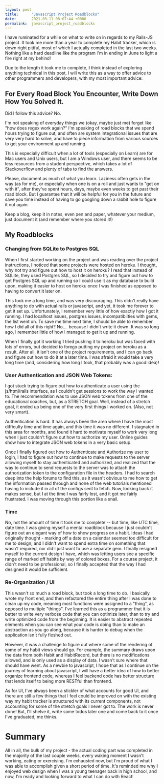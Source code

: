 ```yaml
---
layout: post
title:      "Javascript Project Roadblocks"
date:       2021-03-11 08:07:44 +0000
permalink:  javascript_project_roadblocks
---
```



I have ruminated for a while on what to write on in regards to my Rails-JS project. It took me more than a year to complete my Habit tracker, which is down right pitiful, most of which I actually completed in the last two weeks. Nothing like a hard deadline like the program I'm in ending in June to light a fire right at my behind! 

Due to the length it took me to complete, I think instead of exploring anything technical in this post, I will write this as a way to offer advice to other programmers and developers, with my most important advice:

## For Every Road Block You Encounter, Write Down How You Solved It. 

Did I follow this advice? No.

I'm not speaking of everyday things we (okay, maybe just me) forget like "how does regex work again?" I'm speaking of road blocks that we spend hours trying to figure out, and often are system integrational issues that are very very hard to solve, and have to piece information from various sources to get your environment up and running. 

This is especially difficult when a lot of tools (especially on Learn) are for Mac users and Unix users, but I am a Windows user, and there seems to be less resources from a student perspective, which takes a lot of Stackoverflow and plenty of tabs to find the answers. 

Please, document as much of what you learn. Laziness often gets in the way (as for me), or especially when one is on a roll and just wants to "get on with it", after they've spent hours, days, maybe even weeks to get past their road block. But I guarantee that it will be helpful for you in the future and save you time instead of having to go googling down a rabbit hole to figure it out again. 

Keep a blog, keep it in notes, even pen and paper, whatever your medium, just document it (and remember where you stored it!)


## My Roadblocks


### Changing from SQLite to Postgres SQL

When I first started working on the project and  was reading over the project instructions, I noticed that some projects were hosted on heroku. I thought, why not try and figure out how to host it on heroku? I read that instead of SQLite, they used Postgres SQL, so I decided to try and figure out how to get Postgres SQL up and running so I could use it as my database to build upon, making it easier to host on heroku once I was finished as opposed to having to convert it later on.

This took me a long time, and was very discouraging. This didn't really have anything to do with actual rails or javascript, and yet, it took me forever to get it set up. Unfortunately, I remember very little of how exactly how I got it running. I had localhost issues, postgres issues, incompatibilties with gems, the list went on. To save me time next time, I should be able to remember how I did all of this right? No.... because I didn't write it down. It was so long ago, I remember little of how I managed to get it up and running.

When I finally got it working I tried pushing it to heroku but was faced with lots of errors, but decided to forego putting my project on heroku as a result.  After all, it isn't one of the project requirements, and I can go back and figure out how to do it at a later time. I was afraid it would take a very long time (and, considering how long I took, that probably was a good idea)!

### User Authentication and JSON Web Tokens:

I got stuck trying to figure out how to authenticate a user using the js/html/rails interface, as I couldn't get sessions to work the way I wanted to. The recommendation was to use JSON web tokens from one of the educational coaches, but, as a STRETCH goal. Well, instead of a stretch goal, it ended up being one of the very first things I worked on. (Also, not very smart).

Authentication is hard. It has always been the area where I have the most difficulty time and time again, and this time it was no different. I stagnated in this area for months, and found it hard to motivate myself to work very long when I just couldn't figure out how to authorize my user. Online guides show how to integrate JSON web tokens in a very basic setup. 

Once I finally figured out how to Authenticate and Authorize my user to login, I had to figure out how to continue to make requests to the server allowing myself to stay authenticated and authorized, and realized that the way to continue to send requests to the server was to attach the authorization token to the configuration file in the headers. I had to search deep into the help forums to find this, as it wasn't obvious to me how to get the information passed through and none of the web tutorials mentioned having to include it in all of the configs sent to fetch. Now, looking back it makes sense, but I at the time I was fairly lost, and it got me fairly frustrated. I was moving through this portion like a snail.

### Time

No, not the amount of time it took me to complete -- but time, like UTC time, date time. I was giving myself a mental roadblock because I just couldn't figure out an elegant way of how to show progress on a habit. Ideas I had originally thought - marking off a date on a calendar seemed too difficult for me to design, and I didn't want to spend extra time on something that wasn't required, nor did I just want to use a separate gem. I finally resigned myself to the current design I have, which was letting users see a specific range of marked off habits by way of colored boxes. For a course project, it didn't need to be professional, so I finally accepted that the way I had designed it would be sufficient.

### Re-Organization / UI

This wasn't so much a road block, but took a long time to do. I basically wrote my front end, and then refactored the entire thing after I was done to clean up my code, meaning most functions were assigned to a "thing", as opposed to multiple "things". I've learned this as a programmer that it is better to write very verbose code that you can optimize later, than to try and write optimized code from the beginning. It is easier to abstract repeated elements when you can see what your code is doing than to make an abstraction as you go along, because it is harder to debug when the application isn't fully fleshed out.

However, it was a challenge to figure out where some of the rendering of some of my habit views should go. For example, the summary draws upon the data from both Habit and HabitRecord, but there is no modifications allowed, and is only used as a display of data. I wasn't sure where that should have went. As a newbie to javascript, I hope that as I continue on the journey of learning about javascript, I will have a better idea of how to better organize frontend code, whereas I feel backend code has better structure that lends itself to being more RESTful than frontend.

As for UI, I've always been a stickler of what accounts for good UI, and there are still a few things that I feel could be improved on with the existing way my habit tracker is structured with its current components, not accounting for some of the stretch goals I never got to. The work is never done! But, I'll shelve it, write some todos later one and come back to it once I've graduated, me thinks.


# Summary

All in all, the bulk of my project - the actual coding part was completed in the majority of the last couple weeks, every waking moment I wasn't working, eating or exercising. I'm exhausted now, but I'm proud of what I was able to accomplish given a short period of time. It's reminded me why I enjoyed web design when I was a young teenager back in high school, and now, I'm ready and looking forward to what I can do with React!
